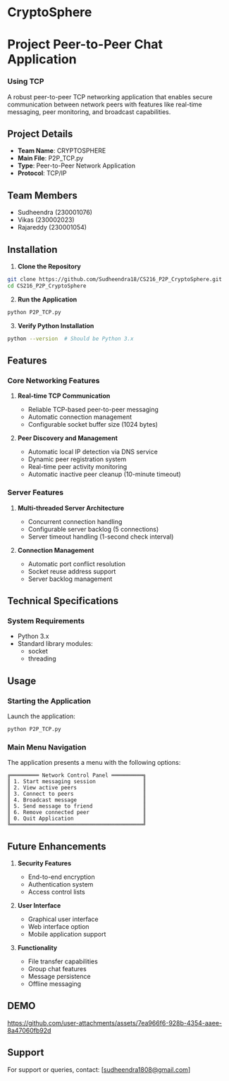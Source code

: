 # CryptoSphere
# Project  Peer-to-Peer Chat Application 
### Using TCP

A robust peer-to-peer TCP networking application that enables secure communication between network peers with features like real-time messaging, peer monitoring, and broadcast capabilities.

## Project Details
- **Team Name**: CRYPTOSPHERE
- **Main File**: P2P_TCP.py
- **Type**: Peer-to-Peer Network Application
- **Protocol**: TCP/IP

## Team Members
- Sudheendra (230001076)
- Vikas (230002023)
- Rajareddy (230001054)


## Installation

1. **Clone the Repository**
```bash
git clone https://github.com/Sudheendra18/CS216_P2P_CryptoSphere.git
cd CS216_P2P_CryptoSphere
```

2. **Run the Application**
```bash
python P2P_TCP.py
```

3. **Verify Python Installation**
```bash
python --version  # Should be Python 3.x
```

## Features

### Core Networking Features
1. **Real-time TCP Communication**
   - Reliable TCP-based peer-to-peer messaging
   - Automatic connection management
   - Configurable socket buffer size (1024 bytes)

2. **Peer Discovery and Management**
   - Automatic local IP detection via DNS service
   - Dynamic peer registration system
   - Real-time peer activity monitoring
   - Automatic inactive peer cleanup (10-minute timeout)

### Server Features
1. **Multi-threaded Server Architecture**
   - Concurrent connection handling
   - Configurable server backlog (5 connections)
   - Server timeout handling (1-second check interval)

2. **Connection Management**
   - Automatic port conflict resolution
   - Socket reuse address support
   - Server backlog management

## Technical Specifications

### System Requirements
- Python 3.x
- Standard library modules:
  - socket
  - threading

## Usage

### Starting the Application

Launch the application:
```bash
python P2P_TCP.py
```

### Main Menu Navigation

The application presents a menu with the following options:

```
╔═════════ Network Control Panel ══════════╗
║ 1. Start messaging session               ║
║ 2. View active peers                     ║
║ 3. Connect to peers                      ║
║ 4. Broadcast message                     ║
║ 5. Send message to friend                ║
║ 6. Remove connected peer                 ║
║ 0. Quit Application                      ║
╚══════════════════════════════════════════╝
```

## Future Enhancements

1. **Security Features**
   - End-to-end encryption
   - Authentication system
   - Access control lists

2. **User Interface**
   - Graphical user interface
   - Web interface option
   - Mobile application support

3. **Functionality**
   - File transfer capabilities
   - Group chat features
   - Message persistence
   - Offline messaging

## DEMO
https://github.com/user-attachments/assets/7ea966f6-928b-4354-aaee-8a47060fb92d

## Support

For support or queries, contact:
[sudheendra1808@gmail.com]
